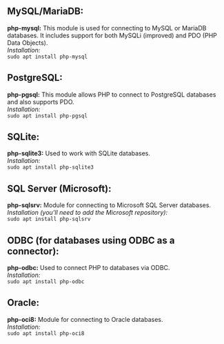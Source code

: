 ## MySQL/MariaDB:
**php-mysql:** This module is used for connecting to MySQL or MariaDB databases. It includes support for both MySQLi (improved) and PDO (PHP Data Objects).<br>
*Installation:*<br>
`sudo apt install php-mysql`<br>

## PostgreSQL:
**php-pgsql:** This module allows PHP to connect to PostgreSQL databases and also supports PDO.<br>
*Installation:*<br>
`sudo apt install php-pgsql`<br>

## SQLite:
**php-sqlite3:** Used to work with SQLite databases.<br>
*Installation:*<br>
`sudo apt install php-sqlite3`<br>

## SQL Server (Microsoft):
**php-sqlsrv:** Module for connecting to Microsoft SQL Server databases.<br>
*Installation (you’ll need to add the Microsoft repository):*<br>
`sudo apt install php-sqlsrv`<br>

## ODBC (for databases using ODBC as a connector):
**php-odbc:** Used to connect PHP to databases via ODBC.<br>
*Installation:*<br>
`sudo apt install php-odbc`<br>

## Oracle:
**php-oci8:** Module for connecting to Oracle databases.<br>
*Installation:*<br>
`sudo apt install php-oci8`<br>


